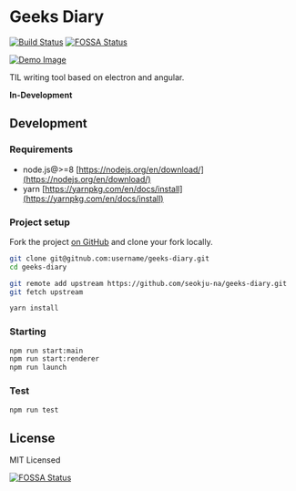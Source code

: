 # Geeks Diary

[![Build Status](https://img.shields.io/travis/seokju-na/geeks-diary.svg?style=flat-square
)](https://travis-ci.org/seokju-na/geeks-diary)
[![FOSSA Status](https://app.fossa.io/api/projects/git%2Bgithub.com%2Fseokju-na%2Fgeeks-diary.svg?type=shield)](https://app.fossa.io/projects/git%2Bgithub.com%2Fseokju-na%2Fgeeks-diary?ref=badge_shield)


[![Demo Image](https://user-images.githubusercontent.com/13250888/41206142-8d5daf2e-6d3a-11e8-857f-03f200f4a184.png)](https://youtu.be/qBtb7sIuL7w)


TIL writing tool based on electron and angular.

**In-Development**


## Development

### Requirements

- node.js@>=8 [https://nodejs.org/en/download/](https://nodejs.org/en/download/)
- yarn [https://yarnpkg.com/en/docs/install](https://yarnpkg.com/en/docs/install)


### Project setup

Fork the project [on GitHub](https://github.com/seokju-na/geeks-diary) and clone your fork locally.

```bash
git clone git@gitnub.com:username/geeks-diary.git
cd geeks-diary

git remote add upstream https://github.com/seokju-na/geeks-diary.git
git fetch upstream

yarn install
```


### Starting

```bash
npm run start:main
npm run start:renderer
npm run launch
```


### Test

```bash
npm run test
```



## License

MIT Licensed


[![FOSSA Status](https://app.fossa.io/api/projects/git%2Bgithub.com%2Fseokju-na%2Fgeeks-diary.svg?type=large)](https://app.fossa.io/projects/git%2Bgithub.com%2Fseokju-na%2Fgeeks-diary?ref=badge_large)